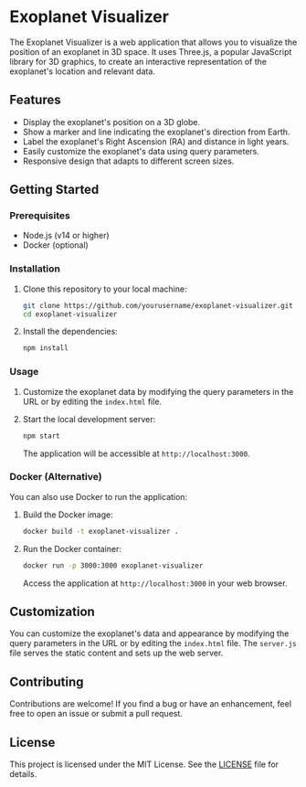 # Exoplanet Visualizer

The Exoplanet Visualizer is a web application that allows you to visualize the position of an exoplanet in 3D space. It uses Three.js, a popular JavaScript library for 3D graphics, to create an interactive representation of the exoplanet's location and relevant data.

## Features

- Display the exoplanet's position on a 3D globe.
- Show a marker and line indicating the exoplanet's direction from Earth.
- Label the exoplanet's Right Ascension (RA) and distance in light years.
- Easily customize the exoplanet's data using query parameters.
- Responsive design that adapts to different screen sizes.

## Getting Started

### Prerequisites

- Node.js (v14 or higher)
- Docker (optional)

### Installation

1. Clone this repository to your local machine:

   ```bash
   git clone https://github.com/yourusername/exoplanet-visualizer.git
   cd exoplanet-visualizer
   ```

2. Install the dependencies:

   ```bash
   npm install
   ```

### Usage

1. Customize the exoplanet data by modifying the query parameters in the URL or by editing the `index.html` file.

2. Start the local development server:

   ```bash
   npm start
   ```

   The application will be accessible at `http://localhost:3000`.

### Docker (Alternative)

You can also use Docker to run the application:

1. Build the Docker image:

   ```bash
   docker build -t exoplanet-visualizer .
   ```

2. Run the Docker container:

   ```bash
   docker run -p 3000:3000 exoplanet-visualizer
   ```

   Access the application at `http://localhost:3000` in your web browser.

## Customization

You can customize the exoplanet's data and appearance by modifying the query parameters in the URL or by editing the `index.html` file. The `server.js` file serves the static content and sets up the web server.

## Contributing

Contributions are welcome! If you find a bug or have an enhancement, feel free to open an issue or submit a pull request.

## License

This project is licensed under the MIT License. See the [LICENSE](LICENSE) file for details.
```
